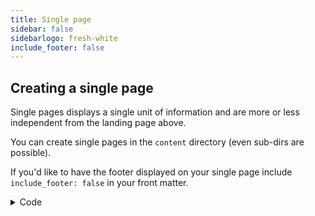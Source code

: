 ```yaml
---
title: Single page
sidebar: false
sidebarlogo: fresh-white
include_footer: false
---
```


## Creating a single page
Single pages displays a single unit of information and are more or less independent from the landing page above.

You can create single pages in the `content` directory (even sub-dirs are possible).

If you'd like to have the footer displayed on your single page include `include_footer: false` in your front matter.

<details>
<summary>Code</summary>

```yaml
---
title: AGB
sidebar: false # or false to display the sidebar
sidebarlogo: fresh-white-alt # From (static/images/logo/)
include_footer: false # or false to display the footer
---
```

</details>
